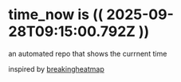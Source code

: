 # time_now is (( 2025-09-28T09:15:00.792Z ))

an automated repo that shows the currnent time

inspired by [breakingheatmap](https://github.com/breakingheatmap/breakingheatmap)